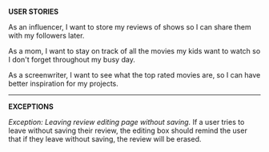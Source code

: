 **USER STORIES**

As an influencer, I want to store my reviews of shows so I can share them with my followers later.

As a mom, I want to stay on track of all the movies my kids want to watch so I don't forget throughout my busy day.

As a screenwriter, I want to see what the top rated movies are, so I can have better inspiration for my projects.

---

**EXCEPTIONS**

*Exception: Leaving review editing page without saving.*
If a user tries to leave without saving their review, the editing box should remind the user that if they leave without saving, the review will be erased.





